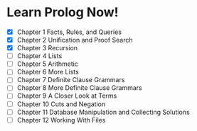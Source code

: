 # Learn Prolog Now!
- [x] Chapter 1 Facts, Rules, and Queries
- [x] Chapter 2 Unification and Proof Search 
- [x] Chapter 3 Recursion 
- [ ] Chapter 4 Lists 
- [ ] Chapter 5 Arithmetic 
- [ ] Chapter 6 More Lists 
- [ ] Chapter 7 Definite Clause Grammars 
- [ ] Chapter 8 More Definite Clause Grammars 
- [ ] Chapter 9 A Closer Look at Terms 
- [ ] Chapter 10 Cuts and Negation 
- [ ] Chapter 11 Database Manipulation and Collecting Solutions 
- [ ] Chapter 12 Working With Files 
